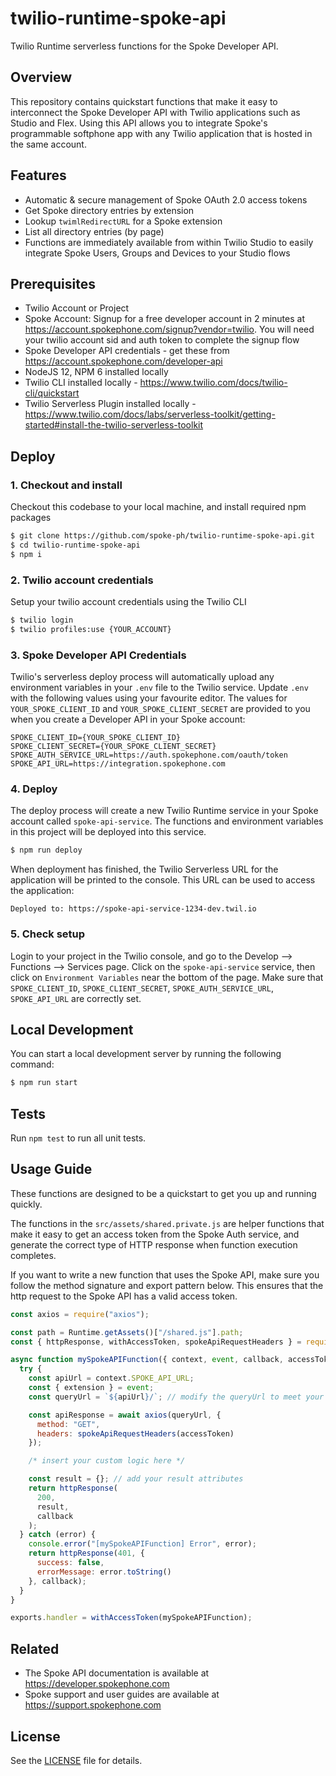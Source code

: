 # twilio-runtime-spoke-api
Twilio Runtime serverless functions for the Spoke Developer API.

## Overview
This repository contains quickstart functions that make it easy to interconnect the Spoke Developer API with Twilio applications such as Studio and Flex. Using this API allows you to integrate Spoke's programmable softphone app with any Twilio application that is hosted in the same account.

## Features

* Automatic & secure management of Spoke OAuth 2.0 access tokens
* Get Spoke directory entries by extension
* Lookup `twimlRedirectURL` for a Spoke extension
* List all directory entries (by page)
* Functions are immediately available from within Twilio Studio to easily integrate Spoke Users, Groups and Devices to your Studio flows

## Prerequisites

* Twilio Account or Project
* Spoke Account: Signup for a free developer account in 2 minutes at https://account.spokephone.com/signup?vendor=twilio. You will need your twilio account sid and auth token to complete the signup flow
* Spoke Developer API credentials - get these from https://account.spokephone.com/developer-api
* NodeJS 12, NPM 6 installed locally
* Twilio CLI installed locally - https://www.twilio.com/docs/twilio-cli/quickstart
* Twilio Serverless Plugin installed locally - https://www.twilio.com/docs/labs/serverless-toolkit/getting-started#install-the-twilio-serverless-toolkit

## Deploy

### 1. Checkout and install

Checkout this codebase to your local machine, and install required npm packages

```bash
$ git clone https://github.com/spoke-ph/twilio-runtime-spoke-api.git
$ cd twilio-runtime-spoke-api
$ npm i
```

### 2. Twilio account credentials

Setup your twilio account credentials using the Twilio CLI

```bash
$ twilio login
$ twilio profiles:use {YOUR_ACCOUNT}
```

### 3. Spoke Developer API Credentials

Twilio's serverless deploy process will automatically upload any environment variables in your `.env` file to the Twilio service. Update `.env` with the following values using your favourite editor. The values for `YOUR_SPOKE_CLIENT_ID` and `YOUR_SPOKE_CLIENT_SECRET` are provided to you when you create a Developer API in your Spoke account:

```
SPOKE_CLIENT_ID={YOUR_SPOKE_CLIENT_ID}
SPOKE_CLIENT_SECRET={YOUR_SPOKE_CLIENT_SECRET}
SPOKE_AUTH_SERVICE_URL=https://auth.spokephone.com/oauth/token
SPOKE_API_URL=https://integration.spokephone.com
```

### 4. Deploy

The deploy process will create a new Twilio Runtime service in your Spoke account called `spoke-api-service`.  The functions and environment variables in this project will be deployed into this service.

```bash
$ npm run deploy
```
When deployment has finished, the Twilio Serverless URL for the application will be printed to the console. This URL can be used to access the application:

`Deployed to: https://spoke-api-service-1234-dev.twil.io`

### 5. Check setup

Login to your project in the Twilio console, and go to the Develop --> Functions --> Services page. Click on the `spoke-api-service` service, then click on `Environment Variables` near the bottom of the page. Make sure that `SPOKE_CLIENT_ID`, `SPOKE_CLIENT_SECRET`, `SPOKE_AUTH_SERVICE_URL`, `SPOKE_API_URL` are correctly set.

## Local Development
You can start a local development server by running the following command:

```bash
$ npm run start
```

## Tests
Run `npm test` to run all unit tests.

## Usage Guide

These functions are designed to be a quickstart to get you up and running quickly.

The functions in the `src/assets/shared.private.js` are helper functions that make it easy to get an access token from the Spoke Auth service, and generate the correct type of HTTP response when function execution completes.

If you want to write a new function that uses the Spoke API, make sure you follow the method signature and export pattern below. This ensures that the http request to the Spoke API has a valid access token.

```javascript
const axios = require("axios");

const path = Runtime.getAssets()["/shared.js"].path;
const { httpResponse, withAccessToken, spokeApiRequestHeaders } = require(path);

async function mySpokeAPIFunction({ context, event, callback, accessToken }) {
  try {
    const apiUrl = context.SPOKE_API_URL;
    const { extension } = event;
    const queryUrl = `${apiUrl}/`; // modify the queryUrl to meet your own requirements

    const apiResponse = await axios(queryUrl, {
      method: "GET",
      headers: spokeApiRequestHeaders(accessToken)
    });

    /* insert your custom logic here */

    const result = {}; // add your result attributes
    return httpResponse(
      200,
      result,
      callback
    );
  } catch (error) {
    console.error("[mySpokeAPIFunction] Error", error);
    return httpResponse(401, {
      success: false,
      errorMessage: error.toString()
    }, callback);
  }
}

exports.handler = withAccessToken(mySpokeAPIFunction);
```

## Related

* The Spoke API documentation is available at https://developer.spokephone.com
* Spoke support and user guides are available at https://support.spokephone.com

## License

See the [LICENSE](LICENSE) file for details.
